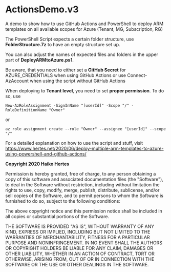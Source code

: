 # ActionsDemo.v3
A demo to show how to use GitHub Actions and PowerShell to deploy ARM templates on all available scopes for Azure (Tenant, MG, Subscription, RG)

The PowerShell Script expects a certain folder structure, use **FolderStructure.7z** to have an empty structure set up.

You can also adjust the names of expected files and folders in the upper part of **DeployARMtoAzure.ps1**.

Be aware, that you need to either set a **GitHub Secret** for AZURE_CREDENTIALS when using GitHub Actions or use Connect-AzAccount when using the script without GitHub Actions

When deploying to **Tenant level**, you need to set **proper permission**. To do so, use

`New-AzRoleAssignment -SignInName "[userId]" -Scope "/" -RoleDefinitionName "Owner"`

or

`az role assignment create --role "Owner" --assignee "[userId]" --scope "/"`

For a detailed explanation on how to use the script and stuff, visit https://www.hertes.net/2020/06/deploy-multiple-arm-templates-to-azure-using-powershell-and-github-actions/


**Copyright 2020 Haiko Hertes**

Permission is hereby granted, free of charge, to any person obtaining a copy of this software and associated documentation files (the "Software"), to deal in the Software without restriction, including without limitation the rights to use, copy, modify, merge, publish, distribute, sublicense, and/or sell copies of the Software, and to permit persons to whom the Software is furnished to do so, subject to the following conditions:

The above copyright notice and this permission notice shall be included in all copies or substantial portions of the Software.

THE SOFTWARE IS PROVIDED "AS IS", WITHOUT WARRANTY OF ANY KIND, EXPRESS OR IMPLIED, INCLUDING BUT NOT LIMITED TO THE WARRANTIES OF MERCHANTABILITY, FITNESS FOR A PARTICULAR PURPOSE AND NONINFRINGEMENT. IN NO EVENT SHALL THE AUTHORS OR COPYRIGHT HOLDERS BE LIABLE FOR ANY CLAIM, DAMAGES OR OTHER LIABILITY, WHETHER IN AN ACTION OF CONTRACT, TORT OR OTHERWISE, ARISING FROM, OUT OF OR IN CONNECTION WITH THE SOFTWARE OR THE USE OR OTHER DEALINGS IN THE SOFTWARE.
